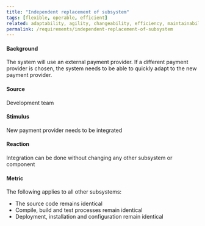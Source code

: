 ```yaml
---
title: "Independent replacement of subsystem"
tags: [flexible, operable, efficient]
related: adaptability, agility, changeability, efficiency, maintainability
permalink: /requirements/independent-replacement-of-subsystem
---
```


<div class="quality-requirement" markdown="1">

#### Background

The system will use an external payment provider. If a different payment provider is chosen, the system needs to be able to quickly adapt to the new payment provider.

#### Source

Development team

#### Stimulus

New payment provider needs to be integrated

#### Reaction

Integration can be done without changing any other subsystem or component

#### Metric

The following applies to all other subsystems:
* The source code remains identical
* Compile, build and test processes remain identical
* Deployment, installation and configuration remain identical


</div><br>




